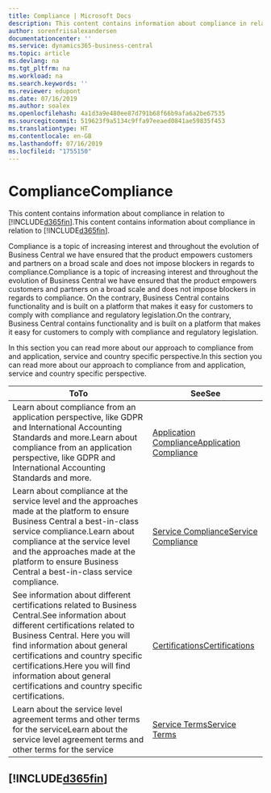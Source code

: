 ```yaml
---
title: Compliance | Microsoft Docs
description: This content contains information about compliance in relation to Business Central.
author: sorenfriisalexandersen
documentationcenter: ''
ms.service: dynamics365-business-central
ms.topic: article
ms.devlang: na
ms.tgt_pltfrm: na
ms.workload: na
ms.search.keywords: ''
ms.reviewer: edupont
ms.date: 07/16/2019
ms.author: soalex
ms.openlocfilehash: 4a1d3a9e480ee87d791b68f66b9afa6a2be67535
ms.sourcegitcommit: 519623f9a5134c9ffa97eeaed0841ae59835f453
ms.translationtype: HT
ms.contentlocale: en-GB
ms.lasthandoff: 07/16/2019
ms.locfileid: "1755150"
---
```

# <a name="compliance"></a><span data-ttu-id="8ea26-103">Compliance</span><span class="sxs-lookup"><span data-stu-id="8ea26-103">Compliance</span></span>
<span data-ttu-id="8ea26-104">This content contains information about compliance in relation to [!INCLUDE[d365fin](../includes/d365fin_md.md)].</span><span class="sxs-lookup"><span data-stu-id="8ea26-104">This content contains information about compliance in relation to [!INCLUDE[d365fin](../includes/d365fin_md.md)].</span></span>  

<span data-ttu-id="8ea26-105">Compliance is a topic of increasing interest and throughout the evolution of Business Central we have ensured that the product empowers customers and partners on a broad scale and does not impose blockers in regards to compliance.</span><span class="sxs-lookup"><span data-stu-id="8ea26-105">Compliance is a topic of increasing interest and throughout the evolution of Business Central we have ensured that the product empowers customers and partners on a broad scale and does not impose blockers in regards to compliance.</span></span> <span data-ttu-id="8ea26-106">On the contrary, Business Central contains functionality and is built on a platform that makes it easy for customers to comply with compliance and regulatory legislation.</span><span class="sxs-lookup"><span data-stu-id="8ea26-106">On the contrary, Business Central contains functionality and is built on a platform that makes it easy for customers to comply with compliance and regulatory legislation.</span></span>

<span data-ttu-id="8ea26-107">In this section you can read more about our approach to compliance from and application, service and country specific perspective.</span><span class="sxs-lookup"><span data-stu-id="8ea26-107">In this section you can read more about our approach to compliance from and application, service and country specific perspective.</span></span>

|<span data-ttu-id="8ea26-108">**To**</span><span class="sxs-lookup"><span data-stu-id="8ea26-108">**To**</span></span>|<span data-ttu-id="8ea26-109">**See**</span><span class="sxs-lookup"><span data-stu-id="8ea26-109">**See**</span></span>|  
|------------|-------------|  
|<span data-ttu-id="8ea26-110">Learn about compliance from an application perspective, like GDPR and International Accounting Standards and more.</span><span class="sxs-lookup"><span data-stu-id="8ea26-110">Learn about compliance from an application perspective, like GDPR and International Accounting Standards and more.</span></span>|[<span data-ttu-id="8ea26-111">Application Compliance</span><span class="sxs-lookup"><span data-stu-id="8ea26-111">Application Compliance</span></span>](compliance-application-compliance.md)|  
|<span data-ttu-id="8ea26-112">Learn about compliance at the service level and the approaches made at the platform to ensure Business Central a best-in-class service compliance.</span><span class="sxs-lookup"><span data-stu-id="8ea26-112">Learn about compliance at the service level and the approaches made at the platform to ensure Business Central a best-in-class service compliance.</span></span>|[<span data-ttu-id="8ea26-113">Service Compliance</span><span class="sxs-lookup"><span data-stu-id="8ea26-113">Service Compliance</span></span>](compliance-service-compliance.md)|  
|<span data-ttu-id="8ea26-114">See information about different certifications related to Business Central.</span><span class="sxs-lookup"><span data-stu-id="8ea26-114">See information about different certifications related to Business Central.</span></span> <span data-ttu-id="8ea26-115">Here you will find information about general certifications and country specific certifications.</span><span class="sxs-lookup"><span data-stu-id="8ea26-115">Here you will find information about general certifications and country specific certifications.</span></span>|[<span data-ttu-id="8ea26-116">Certifications</span><span class="sxs-lookup"><span data-stu-id="8ea26-116">Certifications</span></span>](compliance-certifications.md)|  
|<span data-ttu-id="8ea26-117">Learn about the service level agreement terms and other terms for the service</span><span class="sxs-lookup"><span data-stu-id="8ea26-117">Learn about the service level agreement terms and other terms for the service</span></span>|[<span data-ttu-id="8ea26-118">Service Terms</span><span class="sxs-lookup"><span data-stu-id="8ea26-118">Service Terms</span></span>](compliance-service-compliance.md#service-terms)|  

## [!INCLUDE[d365fin](../includes/free_trial_md.md)]  
